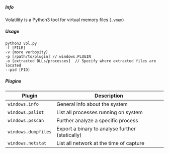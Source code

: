 ##### Info
Volatility is a Python3 tool for virtual memory files (`.vmem`)

##### Usage
```
python3 vol.py
-f [FILE]
-v (more verbosity)
-p [/path/to/plugin] // windows.PLUGIN
-o [extracted DLLs/processes]  // Specify where extracted files are located
--pid [PID]
```

##### Plugins
| Plugin | Description |
|---|---|
|`windows.info`| General info about the system | 
|`windows.pslist`| List all processes running on system |
| `windows.psscan` | Further analyze a specific process |
| `windows.dumpfiles` | Export a binary to analyse further (statically) |
| `windows.netstat` | List all network at the time of capture |
